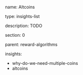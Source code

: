 name: Altcoins

type: insights-list

description: TODO

section: 0

parent: reward-algorithms

insights:
  - why-do-we-need-multiple-coins
  - altcoins
